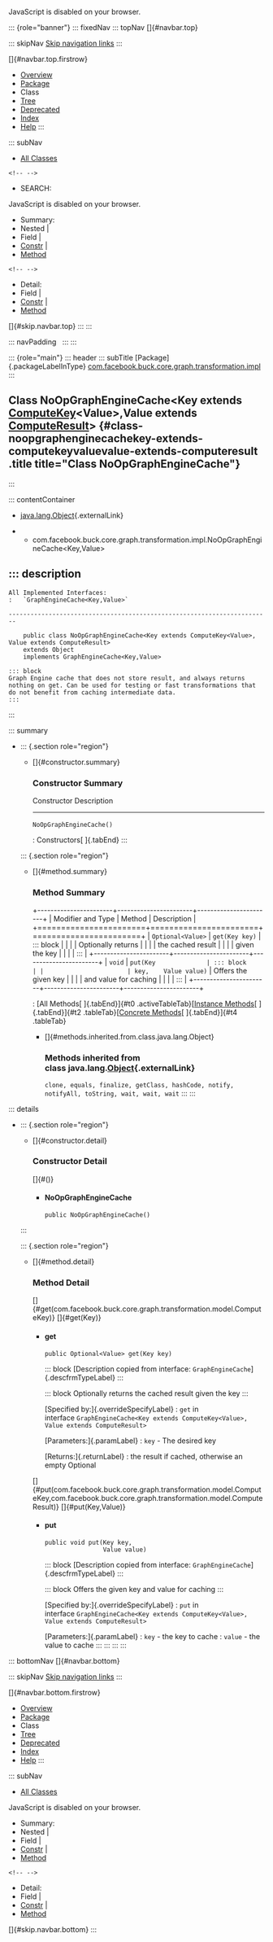 <div>

JavaScript is disabled on your browser.

</div>

::: {role="banner"}
::: fixedNav
::: topNav
[]{#navbar.top}

::: skipNav
[Skip navigation links](#skip.navbar.top "Skip navigation links")
:::

[]{#navbar.top.firstrow}

-   [Overview](../../../../../../../index.html)
-   [Package](package-summary.html)
-   Class
-   [Tree](package-tree.html)
-   [Deprecated](../../../../../../../deprecated-list.html)
-   [Index](../../../../../../../index-all.html)
-   [Help](../../../../../../../help-doc.html)
:::

::: subNav
-   [All Classes](../../../../../../../allclasses.html)

```{=html}
<!-- -->
```
-   SEARCH:

<div>

<div>

JavaScript is disabled on your browser.

</div>

</div>

<div>

-   Summary: 
-   Nested \| 
-   Field \| 
-   [Constr](#constructor.summary) \| 
-   [Method](#method.summary)

```{=html}
<!-- -->
```
-   Detail: 
-   Field \| 
-   [Constr](#constructor.detail) \| 
-   [Method](#method.detail)

</div>

[]{#skip.navbar.top}
:::
:::

::: navPadding
 
:::
:::

::: {role="main"}
::: header
::: subTitle
[Package]{.packageLabelInType} [com.facebook.buck.core.graph.transformation.impl](package-summary.html)
:::

## Class NoOpGraphEngineCache\<Key extends [ComputeKey](../model/ComputeKey.html "interface in com.facebook.buck.core.graph.transformation.model")\<Value\>,​Value extends [ComputeResult](../model/ComputeResult.html "interface in com.facebook.buck.core.graph.transformation.model")\> {#class-noopgraphenginecachekey-extends-computekeyvaluevalue-extends-computeresult .title title="Class NoOpGraphEngineCache"}
:::

::: contentContainer
-   [java.lang.Object](http://docs.oracle.com/javase/7/docs/api/java/lang/Object.html?is-external=true "class or interface in java.lang"){.externalLink}

-   -   com.facebook.buck.core.graph.transformation.impl.NoOpGraphEngineCache\<Key,​Value\>

::: description
-   

    All Implemented Interfaces:
    :   `GraphEngineCache<Key,​Value>`

    ------------------------------------------------------------------------

        public class NoOpGraphEngineCache<Key extends ComputeKey<Value>,​Value extends ComputeResult>
        extends Object
        implements GraphEngineCache<Key,​Value>

    ::: block
    Graph Engine cache that does not store result, and always returns
    nothing on get. Can be used for testing or fast transformations that
    do not benefit from caching intermediate data.
    :::
:::

::: summary
-   ::: {.section role="region"}
    -   []{#constructor.summary}

        ### Constructor Summary

          Constructor                Description
          -------------------------- -------------
          `NoOpGraphEngineCache()`    

          : Constructors[ ]{.tabEnd}
    :::

    ::: {.section role="region"}
    -   []{#method.summary}

        ### Method Summary

        +-----------------------+-----------------------+-----------------------+
        | Modifier and Type     | Method                | Description           |
        +=======================+=======================+=======================+
        | `Optional<Value>`     | `get​(Key key)`        | ::: block             |
        |                       |                       | Optionally returns    |
        |                       |                       | the cached result     |
        |                       |                       | given the key         |
        |                       |                       | :::                   |
        +-----------------------+-----------------------+-----------------------+
        | `void`                | `put​(Key              | ::: block             |
        |                       | key,    Value value)` | Offers the given key  |
        |                       |                       | and value for caching |
        |                       |                       | :::                   |
        +-----------------------+-----------------------+-----------------------+

        : [All Methods[ ]{.tabEnd}]{#t0 .activeTableTab}[[Instance
        Methods](javascript:show(2);)[ ]{.tabEnd}]{#t2
        .tableTab}[[Concrete
        Methods](javascript:show(8);)[ ]{.tabEnd}]{#t4 .tableTab}

        -   []{#methods.inherited.from.class.java.lang.Object}

            ### Methods inherited from class java.lang.[Object](http://docs.oracle.com/javase/7/docs/api/java/lang/Object.html?is-external=true "class or interface in java.lang"){.externalLink}

            `clone, equals, finalize, getClass, hashCode, notify, notifyAll, toString, wait, wait, wait`
    :::
:::

::: details
-   ::: {.section role="region"}
    -   []{#constructor.detail}

        ### Constructor Detail

        []{#<init>()}

        -   #### NoOpGraphEngineCache

                public NoOpGraphEngineCache()
    :::

    ::: {.section role="region"}
    -   []{#method.detail}

        ### Method Detail

        []{#get(com.facebook.buck.core.graph.transformation.model.ComputeKey)}
        []{#get(Key)}

        -   #### get

            ``` methodSignature
            public Optional<Value> get​(Key key)
            ```

            ::: block
            [Description copied from
            interface: `GraphEngineCache`]{.descfrmTypeLabel}
            :::

            ::: block
            Optionally returns the cached result given the key
            :::

            [Specified by:]{.overrideSpecifyLabel}
            :   `get` in
                interface `GraphEngineCache<Key extends ComputeKey<Value>,​Value extends ComputeResult>`

            [Parameters:]{.paramLabel}
            :   `key` - The desired key

            [Returns:]{.returnLabel}
            :   the result if cached, otherwise an empty Optional

        []{#put(com.facebook.buck.core.graph.transformation.model.ComputeKey,com.facebook.buck.core.graph.transformation.model.ComputeResult)}
        []{#put(Key,Value)}

        -   #### put

            ``` methodSignature
            public void put​(Key key,
                            Value value)
            ```

            ::: block
            [Description copied from
            interface: `GraphEngineCache`]{.descfrmTypeLabel}
            :::

            ::: block
            Offers the given key and value for caching
            :::

            [Specified by:]{.overrideSpecifyLabel}
            :   `put` in
                interface `GraphEngineCache<Key extends ComputeKey<Value>,​Value extends ComputeResult>`

            [Parameters:]{.paramLabel}
            :   `key` - the key to cache
            :   `value` - the value to cache
    :::
:::
:::
:::

::: bottomNav
[]{#navbar.bottom}

::: skipNav
[Skip navigation links](#skip.navbar.bottom "Skip navigation links")
:::

[]{#navbar.bottom.firstrow}

-   [Overview](../../../../../../../index.html)
-   [Package](package-summary.html)
-   Class
-   [Tree](package-tree.html)
-   [Deprecated](../../../../../../../deprecated-list.html)
-   [Index](../../../../../../../index-all.html)
-   [Help](../../../../../../../help-doc.html)
:::

::: subNav
-   [All Classes](../../../../../../../allclasses.html)

<div>

<div>

JavaScript is disabled on your browser.

</div>

</div>

<div>

-   Summary: 
-   Nested \| 
-   Field \| 
-   [Constr](#constructor.summary) \| 
-   [Method](#method.summary)

```{=html}
<!-- -->
```
-   Detail: 
-   Field \| 
-   [Constr](#constructor.detail) \| 
-   [Method](#method.detail)

</div>

[]{#skip.navbar.bottom}
:::
